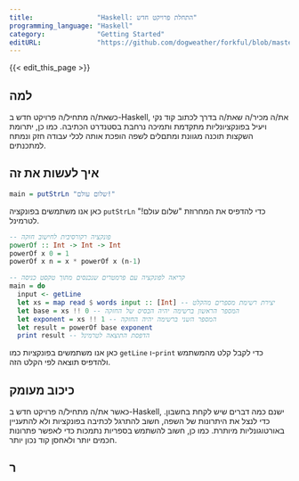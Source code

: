 ```yaml
---
title:                "Haskell: התחלת פרויקט חדש"
programming_language: "Haskell"
category:             "Getting Started"
editURL:              "https://github.com/dogweather/forkful/blob/master/content/he/haskell/starting-a-new-project.md"
---
```


{{< edit_this_page >}}

## למה

כשאת/ה מתחיל/ה פרויקט חדש ב-Haskell, את/ה מכיר/ה שאת/ה בדרך לכתוב קוד נקי ויעיל בפונקציונליות מתקדמת ותמיכה נרחבת בסטנדרט הכתיבה. כמו כן, יתרומת השקצות תוכנה מגוונת ומתםלים לשפה הופכת אותה לכלי עבודה חזק ונמתח למתכנתים.

## איך לעשות את זה

```Haskell
main = putStrLn "שלום עולם!" 
```

כאן אנו משתמשים בפונקציה `putStrLn` כדי להדפיס את המחרוזת "שלום עולם!" לטרמינל.

```Haskell
-- פונקציה רקורסיבית לחישוב חזקה
powerOf :: Int -> Int -> Int
powerOf x 0 = 1
powerOf x n = x * powerOf x (n-1)

-- קריאה לפונקציה עם פרמטרים שנכנסים מתוך טקסט כניסה
main = do
  input <- getLine
  let xs = map read $ words input :: [Int] -- יצירת רשימת מספרים מהקלט
  let base = xs !! 0 -- המספר הראשון ברשימה יהיה הבסיס של החזקה
  let exponent = xs !! 1 -- המספר השני ברשימה יהיה החזקה
  let result = powerOf base exponent
  print result -- הדפסת התוצאה לטרמינל
```

כאן אנו משתמשים בפונקציות כמו `getLine` ו-`print` כדי לקבל קלט מהמשתמש ולהדפיס תוצאה לפי הקלט הזה.

## כיכוב מעומק

כאשר את/ה מתחיל/ה פרויקט חדש ב-Haskell, ישנם כמה דברים שיש לקחת בחשבון. כדי לנצל את היתרונות של השפה, חשוב להתרגל לכתיבה בפונקציות ולא להתעניין באורטוגונליות מיותרת. כמו כן, חשוב להשתמש בספריות נתמכות כדי לאפשר פתרונות חכמים יותר ולאחסן קוד נכון יותר.

## ר